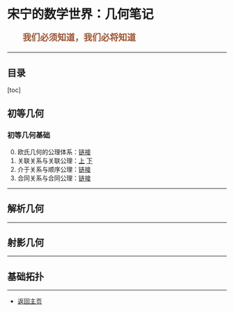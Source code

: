 # 宋宁的数学世界：几何笔记

<p style="color:sienna;font-family:KaiTi;margin-left:35px;font-weight:bold;font-size:20px";>
    我们必须知道，我们必将知道
</p>

---

## 目录

[toc]

## 初等几何

### 初等几何基础

0. 欧氏几何的公理体系：<a href="/html/notes/geometry/basic/00-intro.html">链接</a>
1. 关联关系与关联公理：<a href="/html/notes/geometry/basic/01-jiehe.html">上</a> <a href="/html/notes/geometry/basic/01-jiehe-2.html">下</a>
2. 介于关系与顺序公理：<a href="/html/notes/geometry/basic/02-shunxu.html">链接</a>
3. 合同关系与合同公理：<a href="/html/notes/geometry/basic/03-hetong.html">链接</a>




---

## 解析几何

---

## 射影几何

---

## 基础拓扑




---

+ <a href="/index.html"> 返回主页 </a>